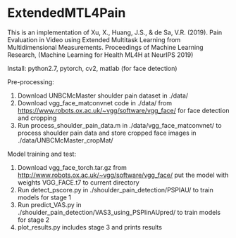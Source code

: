 # ExtendedMTL4Pain

This is an implementation of 
Xu, X., Huang, J.S., & de Sa, V.R. (2019). Pain Evaluation in Video using Extended Multitask Learning from Multidimensional Measurements. Proceedings of Machine Learning Research, (Machine Learning for Health ML4H at NeurIPS 2019)

Install: python2.7, pytorch, cv2, matlab (for face detection)

Pre-processing:
1. Download UNBCMcMaster shoulder pain dataset in ./data/
2. Download vgg_face_matconvnet code in ./data/ from https://www.robots.ox.ac.uk/~vgg/software/vgg_face/ for face detection and cropping
3. Run process_shoulder_pain_data.m in ./data/vgg_face_matconvnet/ to process shoulder pain data and store cropped face images in ./data/UNBCMcMaster_cropMat/

Model training and test:
1. Download vgg_face_torch.tar.gz from http://www.robots.ox.ac.uk/~vgg/software/vgg_face/  put the model with weights VGG_FACE.t7 to current directory
2. Run detect_pscore.py in ./shoulder_pain_detection/PSPIAU/ to train models for stage 1
3. Run predict_VAS.py in ./shoulder_pain_detection/VAS3_using_PSPIinAUpred/ to train models for stage 2
4. plot_results.py includes stage 3 and prints results
